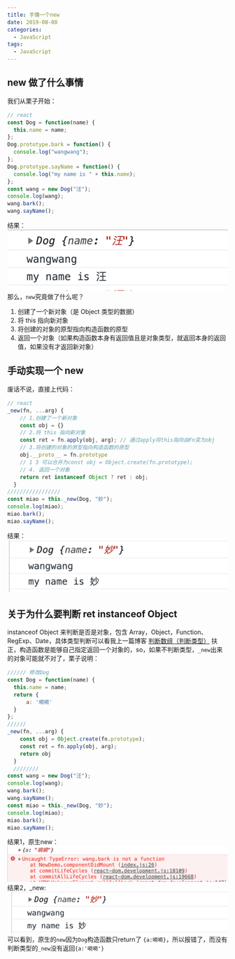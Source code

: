 ```yaml
---
title: 手撸一个new
date: 2019-08-08
categories:
  - JavaScript
tags:
  - JavaScript
---
```


## new 做了什么事情

我们从栗子开始：

```js
// react
const Dog = function(name) {
  this.name = name;
};
Dog.prototype.bark = function() {
  console.log("wangwang");
};
Dog.prototype.sayName = function() {
  console.log("my name is " + this.name);
};
const wang = new Dog("汪");
console.log(wang);
wang.bark();
wang.sayName();
```

结果：
<img src='/assets/images/20190808/WX20190808-165949@2x.png'>
那么，`new`究竟做了什么呢？

1. 创建了一个新对象（是 Object 类型的数据）
2. 将 this 指向新对象
3. 将创建的对象的原型指向构造函数的原型
4. 返回一个对象（如果构造函数本身有返回值且是对象类型，就返回本身的返回值，如果没有才返回新对象）

## 手动实现一个 new

废话不说，直接上代码：

```js
// react
_new(fn, ...arg) {
    // 1.创建了一个新对象
    const obj = {}
    // 2.将 this 指向新对象
    const ret = fn.apply(obj, arg); // 通过apply将this指向由Fn变为obj
    // 3.将创建的对象的原型指向构造函数的原型
    obj.__proto__ = fn.prototype
    // 1 3 可以合并为const obj = Object.create(fn.prototype);
    // 4. 返回一个对象
    return ret instanceof Object ? ret : obj;
  }
/////////////////
const miao = this._new(Dog, "妙");
console.log(miao);
miao.bark();
miao.sayName();
```

结果：
<img src='/assets/images/20190808/WX20190808-171538@2x.png'>

## 关于为什么要判断 ret instanceof Object

instanceof Object 来判断是否是对象，包含 Array，Object，Function、RegExp、Date，具体类型判断可以看我上一篇博客 <a href='/javascript/2019/08/05/判断数组-判断类型'>判断数组（判断类型）</a>
扶正，构造函数是能够自己指定返回一个对象的，so，如果不判断类型，`_new`出来的对象可能就不对了，栗子说明：

```js
////// 修改Dog
const Dog = function(name) {
  this.name = name;
  return {
      a: '嗬嗬'
  }
};
//////
_new(fn, ...arg) {
    const obj = Object.create(fn.prototype);
    const ret = fn.apply(obj, arg);
    return obj
  }
  ////////
const wang = new Dog("汪");
console.log(wang);
wang.bark();
wang.sayName();
const miao = this._new(Dog, "妙");
console.log(miao);
miao.bark();
miao.sayName();
```
结果1，原生new：
<img src='/assets/images/20190808/WX20190808-173850@2x.png'>
结果2，_new:
<img src='/assets/images/20190808/WX20190808-173910@2x.png'>
可以看到，原生的`new`因为`Dog`构造函数只return了 `{a:嗬嗬}`，所以报错了，而没有判断类型的`_new`没有返回`{a:'嗬嗬'}`